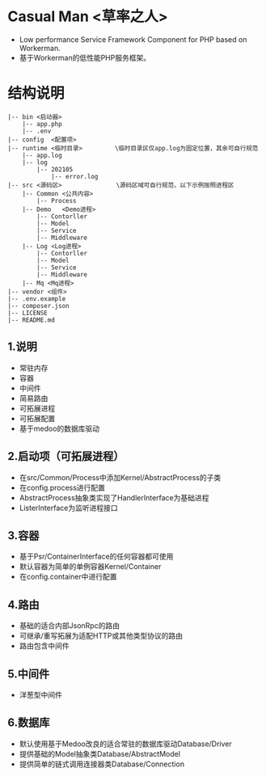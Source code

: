 # Casual Man <草率之人>

- Low performance Service Framework Component for PHP based on Workerman.
- 基于Workerman的低性能PHP服务框架。

# 结构说明

~~~
|-- bin <启动器>
    |-- app.php
    |-- .env
|-- config  <配置项>
|-- runtime <临时目录>         \临时目录区仅app.log为固定位置，其余可自行规范
    |-- app.log
    |-- log
        |-- 202105
            |-- error.log
|-- src <源码区>               \源码区域可自行规范，以下示例按照进程区
    |-- Common <公共内容>
        |-- Process
    |-- Demo   <Demo进程>
        |-- Contorller
        |-- Model
        |-- Service
        |-- Middleware
    |-- Log <Log进程>
        |-- Contorller
        |-- Model
        |-- Service
        |-- Middleware
    |-- Mq <Mq进程>
|-- vendor <组件>
|-- .env.example
|-- composer.json
|-- LICENSE
|-- README.md
~~~

## 1.说明
- 常驻内存
- 容器
- 中间件
- 简易路由
- 可拓展进程
- 可拓展配置
- 基于medoo的数据库驱动

## 2.启动项（可拓展进程）
- 在src/Common/Process中添加Kernel/AbstractProcess的子类
- 在config.process进行配置
- AbstractProcess抽象类实现了HandlerInterface为基础进程
- ListerInterface为监听进程接口

## 3.容器
- 基于Psr/ContainerInterface的任何容器都可使用
- 默认容器为简单的单例容器Kernel/Container
- 在config.container中进行配置

## 4.路由
- 基础的适合内部JsonRpc的路由
- 可继承/重写拓展为适配HTTP或其他类型协议的路由
- 路由包含中间件

## 5.中间件
- 洋葱型中间件

## 6.数据库
- 默认使用基于Medoo改良的适合常驻的数据库驱动Database/Driver
- 提供基础的Model抽象类Database/AbstractModel
- 提供简单的链式调用连接器类Database/Connection

